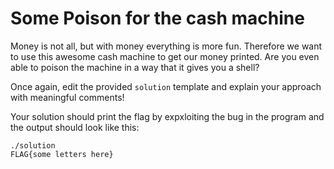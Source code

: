 
# Some Poison for the cash machine

Money is not all, but with money everything is more fun. Therefore we want to use this awesome cash machine to get our money printed. Are you even able to poison the machine in a way that it gives you a shell? 

Once again, edit the provided `solution` template and explain your approach with meaningful comments!

Your solution should print the flag by expxloiting the bug in the program and the output should look like this:

```
./solution
FLAG{some letters here}
```


